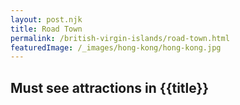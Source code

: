 ```yaml
---
layout: post.njk
title: Road Town
permalink: /british-virgin-islands/road-town.html
featuredImage: /_images/hong-kong/hong-kong.jpg
---
```

## Must see attractions in {{title}}
